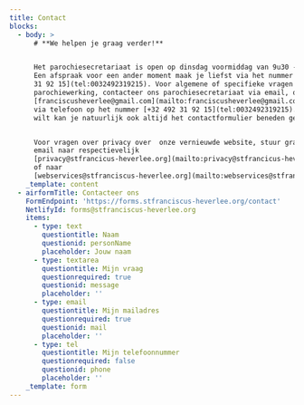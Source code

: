 ```yaml
---
title: Contact
blocks:
  - body: >
      # **We helpen je graag verder!**


      Het parochiesecretariaat is open op dinsdag voormiddag van 9u30 - 11u30.
      Een afspraak voor een ander moment maak je liefst via het nummer [+32 492
      31 92 15](tel:0032492319215). Voor algemene of specifieke vragen over de
      parochiewerking, contacteer ons parochiesecretariaat via email, op
      [franciscusheverlee@gmail.com](mailto:franciscusheverlee@gmail.com) of 
      via telefoon op het nummer [+32 492 31 92 15](tel:0032492319215). Als je
      wilt kan je natuurlijk ook altijd het contactformulier beneden gebruiken.


      Voor vragen over privacy over  onze vernieuwde website, stuur graag een
      email naar respectievelijk
      [privacy@stfrancicus-heverlee.org](mailto:privacy@stfrancicus-heverlee.org)
      of naar
      [webservices@stfranciscus-heverlee.org](mailto:webservices@stfranciscus-heverlee.org).
    _template: content
  - airformTitle: Contacteer ons
    FormEndpoint: 'https://forms.stfranciscus-heverlee.org/contact'
    NetlifyId: forms@stfranciscus-heverlee.org
    items:
      - type: text
        questiontitle: Naam
        questionid: personName
        placeholder: Jouw naam
      - type: textarea
        questiontitle: Mijn vraag
        questionrequired: true
        questionid: message
        placeholder: ''
      - type: email
        questiontitle: Mijn mailadres
        questionrequired: true
        questionid: mail
        placeholder: ''
      - type: tel
        questiontitle: Mijn telefoonnummer
        questionrequired: false
        questionid: phone
        placeholder: ''
    _template: form
---
```




